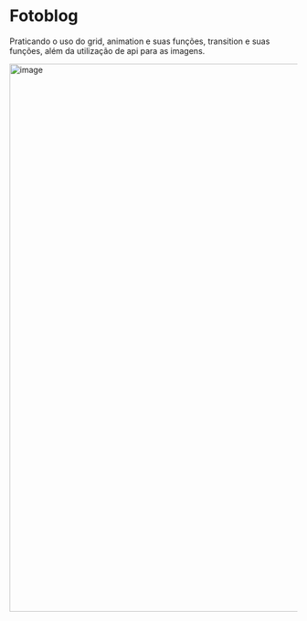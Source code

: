 # Fotoblog

<p>Praticando o uso do grid, animation e suas funções, transition e suas funções, além da utilização de api para as imagens.</p>

<img width="960" alt="image" src="https://github.com/augustogmc/Fotoblog/assets/123521417/6b0ab167-869b-4bc7-84a6-36a50c14d525">
